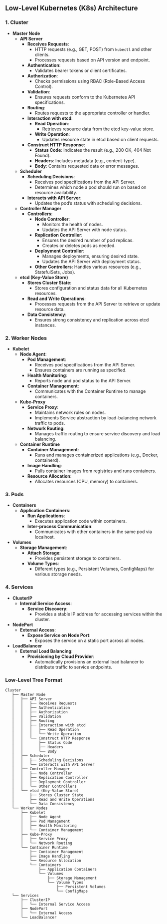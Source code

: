 ## Low-Level Kubernetes (K8s) Architecture

### 1. Cluster
- **Master Node**
  - **API Server**
    - **Receives Requests**:
      - HTTP requests (e.g., GET, POST) from `kubectl` and other clients.
      - Processes requests based on API version and endpoint.
    - **Authentication**:
      - Validates bearer tokens or client certificates.
    - **Authorization**:
      - Checks permissions using RBAC (Role-Based Access Control).
    - **Validation**:
      - Ensures requests conform to the Kubernetes API specifications.
    - **Routing**:
      - Routes requests to the appropriate controller or handler.
    - **Interaction with etcd**:
      - **Read Operation**:
        - Retrieves resource data from the etcd key-value store.
      - **Write Operation**:
        - Updates resource state in etcd based on client requests.
    - **Construct HTTP Response**:
      - **Status Code**: Indicates the result (e.g., 200 OK, 404 Not Found).
      - **Headers**: Includes metadata (e.g., content-type).
      - **Body**: Contains requested data or error messages.
  - **Scheduler**
    - **Scheduling Decisions**:
      - Receives pod specifications from the API Server.
      - Determines which node a pod should run on based on resource availability.
    - **Interacts with API Server**:
      - Updates the pod’s status with scheduling decisions.
  - **Controller Manager**
    - **Controllers**:
      - **Node Controller**:
        - Monitors the health of nodes.
        - Updates the API Server with node status.
      - **Replication Controller**:
        - Ensures the desired number of pod replicas.
        - Creates or deletes pods as needed.
      - **Deployment Controller**:
        - Manages deployments, ensuring desired state.
        - Updates the API Server with deployment status.
      - **Other Controllers**: Handles various resources (e.g., StatefulSets, Jobs).
  - **etcd (Key-Value Store)**
    - **Stores Cluster State**:
      - Stores configuration and status data for all Kubernetes resources.
    - **Read and Write Operations**:
      - Processes requests from the API Server to retrieve or update resource data.
    - **Data Consistency**:
      - Ensures strong consistency and replication across etcd instances.

### 2. Worker Nodes
- **Kubelet**
  - **Node Agent**:
    - **Pod Management**:
      - Receives pod specifications from the API Server.
      - Ensures containers are running as specified.
    - **Health Monitoring**:
      - Reports node and pod status to the API Server.
    - **Container Management**:
      - Communicates with the Container Runtime to manage containers.
  - **Kube-Proxy**
    - **Service Proxy**:
      - Maintains network rules on nodes.
      - Implements Service abstraction by load-balancing network traffic to pods.
    - **Network Routing**:
      - Manages traffic routing to ensure service discovery and load balancing.
  - **Container Runtime**
    - **Container Management**:
      - Runs and manages containerized applications (e.g., Docker, containerd).
    - **Image Handling**:
      - Pulls container images from registries and runs containers.
    - **Resource Allocation**:
      - Allocates resources (CPU, memory) to containers.

### 3. Pods
- **Containers**
  - **Application Containers**:
    - **Run Applications**:
      - Executes application code within containers.
    - **Inter-process Communication**:
      - Communicates with other containers in the same pod via localhost.
- **Volumes**
  - **Storage Management**:
    - **Attach Storage**:
      - Provides persistent storage to containers.
    - **Volume Types**:
      - Different types (e.g., Persistent Volumes, ConfigMaps) for various storage needs.

### 4. Services
- **ClusterIP**
  - **Internal Service Access**:
    - **Service Discovery**:
      - Provides a stable IP address for accessing services within the cluster.
- **NodePort**
  - **External Access**:
    - **Expose Service on Node Port**:
      - Exposes the service on a static port across all nodes.
- **LoadBalancer**
  - **External Load Balancing**:
    - **Provisioning by Cloud Provider**:
      - Automatically provisions an external load balancer to distribute traffic to service endpoints.

### Low-Level Tree Format

```plaintext
Cluster
   ├── Master Node
   │   ├── API Server
   │   │   ├── Receives Requests
   │   │   ├── Authentication
   │   │   ├── Authorization
   │   │   ├── Validation
   │   │   ├── Routing
   │   │   ├── Interaction with etcd
   │   │   │   ├── Read Operation
   │   │   │   └── Write Operation
   │   │   └── Construct HTTP Response
   │   │       ├── Status Code
   │   │       ├── Headers
   │   │       └── Body
   │   ├── Scheduler
   │   │   ├── Scheduling Decisions
   │   │   └── Interacts with API Server
   │   ├── Controller Manager
   │   │   ├── Node Controller
   │   │   ├── Replication Controller
   │   │   ├── Deployment Controller
   │   │   └── Other Controllers
   │   └── etcd (Key-Value Store)
   │       ├── Stores Cluster State
   │       ├── Read and Write Operations
   │       └── Data Consistency
   └── Worker Nodes
       ├── Kubelet
       │   ├── Node Agent
       │   ├── Pod Management
       │   ├── Health Monitoring
       │   └── Container Management
       ├── Kube-Proxy
       │   ├── Service Proxy
       │   └── Network Routing
       └── Container Runtime
           ├── Container Management
           ├── Image Handling
           └── Resource Allocation
           └── Containers
               ├── Application Containers
               └── Volumes
                   ├── Storage Management
                   └── Volume Types
                       ├── Persistent Volumes
                       └── ConfigMaps
   └── Services
       ├── ClusterIP
       │   └── Internal Service Access
       ├── NodePort
       │   └── External Access
       └── LoadBalancer
    
